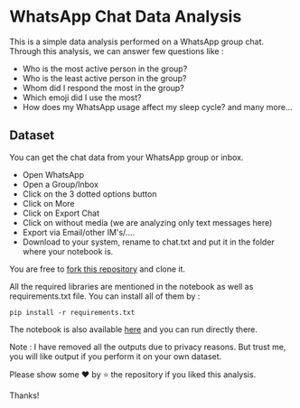 # WhatsApp Chat Data Analysis

This is a simple data analysis performed on a WhatsApp group chat. Through this analysis, we can answer few questions like :
* Who is the most active person in the group?
* Who is the least active person in the group?
* Whom did I respond the most in the group?
* Which emoji did I use the most?
* How does my WhatsApp usage affect my sleep cycle?
and many more...

## Dataset

You can get the chat data from your WhatsApp group or inbox.
* Open WhatsApp
* Open a Group/Inbox
* Click on the 3 dotted options button
* Click on More
* Click on Export Chat
* Click on without media (we are analyzing only text messages here)
* Export via Email/other IM's/....
* Download to your system, rename to chat.txt and put it in the folder where your notebook is.


 You are free to [fork this repository](https://github.com/ashutoshkrris/WhatsApp-Chat-Data-Analysis/fork) and clone it.

All the required libraries are mentioned in the notebook as well as requirements.txt file.
You can install all of them by :

`pip install -r requirements.txt`

The notebook is also available [here](https://jovian.ml/ashutoshkrris/whatsapp-chat-data-analysis) and you can run directly there.

Note : I have removed all the outputs due to privacy reasons. But trust me, you will like output if you perform it on your own dataset.

Please show some ❤ by ⭐ the repository if you liked this analysis.

Thanks!